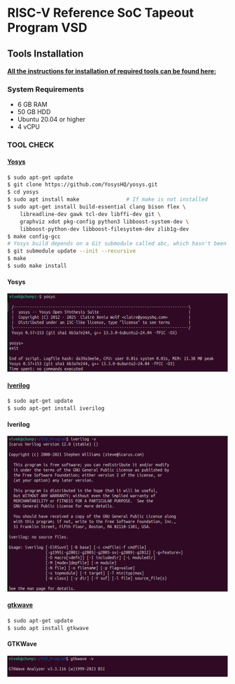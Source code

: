 
# RISC-V Reference SoC Tapeout Program VSD

## Tools Installation

#### <ins>All the instructions for installation of required tools can be found here:</ins>

### **System Requirements**
- 6 GB RAM
- 50 GB HDD
- Ubuntu 20.04 or higher
- 4 vCPU

### **TOOL CHECK**

#### <ins>**Yosys**</ins>
```bash
$ sudo apt-get update
$ git clone https://github.com/YosysHQ/yosys.git
$ cd yosys
$ sudo apt install make               # If make is not installed
$ sudo apt-get install build-essential clang bison flex \
    libreadline-dev gawk tcl-dev libffi-dev git \
    graphviz xdot pkg-config python3 libboost-system-dev \
    libboost-python-dev libboost-filesystem-dev zlib1g-dev
$ make config-gcc
# Yosys build depends on a Git submodule called abc, which hasn't been initialized yet. You need to run the following command before running make
$ git submodule update --init --recursive
$ make 
$ sudo make install
```
#### **Yosys**
![Yosys Installation Done](Images/yosys_installation_done.png)


#### <ins>**Iverilog**</ins>
```bash
$ sudo apt-get update
$ sudo apt-get install iverilog
```
#### **Iverilog**
![Iverilog Status](Images/iverilog_installation.png)

#### <ins>**gtkwave**</ins>
```bash
$ sudo apt-get update
$ sudo apt install gtkwave
```
#### **GTKWave**
![GTKWave Installation](Images/gtk_wave_installation.png)


